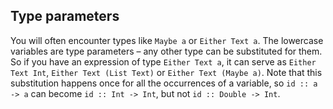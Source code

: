 ## Type parameters

You will often encounter types like `Maybe a` or `Either Text a`. The lowercase variables are type parameters – any other type can be substituted for them. So if you have an expression of type `Either Text a`, it can serve as `Either Text Int`, `Either Text (List Text)` or `Either Text (Maybe a)`. Note that this substitution happens once for all the occurrences of a variable, so `id :: a -> a` can become `id :: Int -> Int`, but not `id :: Double -> Int`.